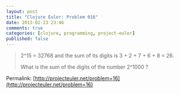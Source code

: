 ```yaml
---
layout: post
title: "Clojure Euler: Problem 016"
date: 2013-02-23 23:46
comments: true
categories: [clojure, programming, project-euler]
published: false
---
```


> 2^15 = 32768 and the sum of its digits is 3 + 2 + 7 + 6 + 8 = 26.
>
> What is the sum of the digits of the number 2^1000 ?

Permalink: [http://projecteuler.net/problem=16](http://projecteuler.net/problem=16)

<!-- more -->
